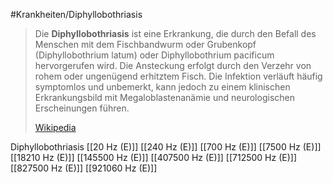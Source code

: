 #Krankheiten/Diphyllobothriasis
> Die **Diphyllobothriasis** ist eine Erkrankung, die durch den Befall des Menschen mit dem Fischbandwurm oder Grubenkopf (Diphyllobothrium latum) oder Diphyllobothrium pacificum hervorgerufen wird. Die Ansteckung erfolgt durch den Verzehr von rohem oder ungenügend erhitztem Fisch. Die Infektion verläuft häufig symptomlos und unbemerkt, kann jedoch zu einem klinischen Erkrankungsbild mit Megaloblastenanämie und neurologischen Erscheinungen führen.
>
> [Wikipedia](https://de.wikipedia.org/wiki/Diphyllobothriasis)

Diphyllobothriasis
[[20 Hz (E)]]
[[240 Hz (E)]]
[[700 Hz (E)]]
[[7500 Hz (E)]]
[[18210 Hz (E)]]
[[145500 Hz (E)]]
[[407500 Hz (E)]]
[[712500 Hz (E)]]
[[827500 Hz (E)]]
[[921060 Hz (E)]]